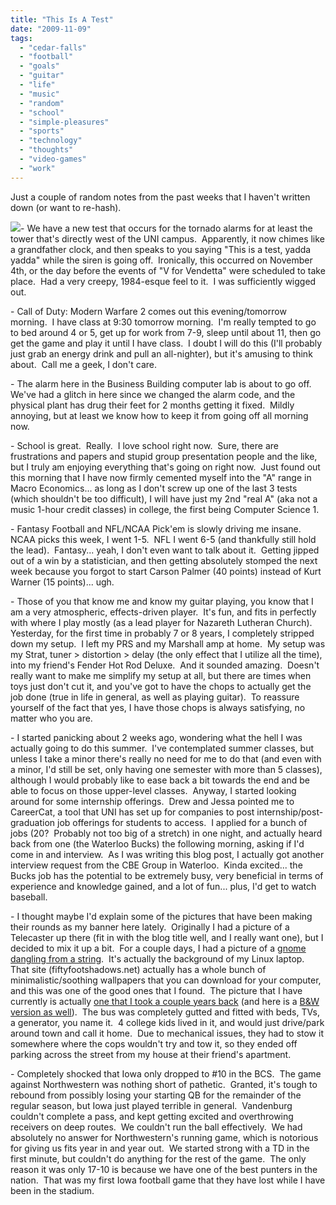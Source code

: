 ```yaml
---
title: "This Is A Test"
date: "2009-11-09"
tags:
  - "cedar-falls"
  - "football"
  - "goals"
  - "guitar"
  - "life"
  - "music"
  - "random"
  - "school"
  - "simple-pleasures"
  - "sports"
  - "technology"
  - "thoughts"
  - "video-games"
  - "work"
---
```


Just a couple of random notes from the past weeks that I haven't written down (or want to re-hash).

![](images/siren.jpg)\- We have a new test that occurs for the tornado alarms for at least the tower that's directly west of the UNI campus.  Apparently, it now chimes like a grandfather clock, and then speaks to you saying "This is a test, yadda yadda" while the siren is going off.  Ironically, this occurred on November 4th, or the day before the events of "V for Vendetta" were scheduled to take place.  Had a very creepy, 1984-esque feel to it.  I was sufficiently wigged out.

\- Call of Duty: Modern Warfare 2 comes out this evening/tomorrow morning.  I have class at 9:30 tomorrow morning.  I'm really tempted to go to bed around 4 or 5, get up for work from 7-9, sleep until about 11, then go get the game and play it until I have class.  I doubt I will do this (I'll probably just grab an energy drink and pull an all-nighter), but it's amusing to think about.  Call me a geek, I don't care.

\- The alarm here in the Business Building computer lab is about to go off.  We've had a glitch in here since we changed the alarm code, and the physical plant has drug their feet for 2 months getting it fixed.  Mildly annoying, but at least we know how to keep it from going off all morning now.

\- School is great.  Really.  I love school right now.  Sure, there are frustrations and papers and stupid group presentation people and the like, but I truly am enjoying everything that's going on right now.  Just found out this morning that I have now firmly cemented myself into the "A" range in Macro Economics... as long as I don't screw up one of the last 3 tests (which shouldn't be too difficult), I will have just my 2nd "real A" (aka not a music 1-hour credit classes) in college, the first being Computer Science 1.

\- Fantasy Football and NFL/NCAA Pick'em is slowly driving me insane.  NCAA picks this week, I went 1-5.  NFL I went 6-5 (and thankfully still hold the lead).  Fantasy... yeah, I don't even want to talk about it.  Getting jipped out of a win by a statistician, and then getting absolutely stomped the next week because you forgot to start Carson Palmer (40 points) instead of Kurt Warner (15 points)... ugh.

\- Those of you that know me and know my guitar playing, you know that I am a very atmospheric, effects-driven player.  It's fun, and fits in perfectly with where I play mostly (as a lead player for Nazareth Lutheran Church).  Yesterday, for the first time in probably 7 or 8 years, I completely stripped down my setup.  I left my PRS and my Marshall amp at home.  My setup was my Strat, tuner > distortion > delay (the only effect that I utilize all the time), into my friend's Fender Hot Rod Deluxe.  And it sounded amazing.  Doesn't really want to make me simplify my setup at all, but there are times when toys just don't cut it, and you've got to have the chops to actually get the job done (true in life in general, as well as playing guitar).  To reassure yourself of the fact that yes, I have those chops is always satisfying, no matter who you are.

\- I started panicking about 2 weeks ago, wondering what the hell I was actually going to do this summer.  I've contemplated summer classes, but unless I take a minor there's really no need for me to do that (and even with a minor, I'd still be set, only having one semester with more than 5 classes), although I would probably like to ease back a bit towards the end and be able to focus on those upper-level classes.  Anyway, I started looking around for some internship offerings.  Drew and Jessa pointed me to CareerCat, a tool that UNI has set up for companies to post internship/post-graduation job offerings for students to access.  I applied for a bunch of jobs (20?  Probably not too big of a stretch) in one night, and actually heard back from one (the Waterloo Bucks) the following morning, asking if I'd come in and interview.  As I was writing this blog post, I actually got another interview request from the CBE Group in Waterloo.  Kinda excited... the Bucks job has the potential to be extremely busy, very beneficial in terms of experience and knowledge gained, and a lot of fun... plus, I'd get to watch baseball.

\- I thought maybe I'd explain some of the pictures that have been making their rounds as my banner here lately.  Originally I had a picture of a Telecaster up there (fit in with the blog title well, and I really want one), but I decided to mix it up a bit.  For a couple days, I had a picture of a [gnome dangling from a string](http://fiftyfootshadows.net/2009/02/25/gnome/).  It's actually the background of my Linux laptop.  That site (fiftyfootshadows.net) actually has a whole bunch of minimalistic/soothing wallpapers that you can download for your computer, and this was one of the good ones that I found.  The picture that I have currently is actually [one that I took a couple years back](http://niclake13.deviantart.com/art/Pleasure-Town-35438515) (and here is a [B&W version as well](http://niclake13.deviantart.com/art/Pleasure-Town-2-35438523)).  The bus was completely gutted and fitted with beds, TVs, a generator, you name it.  4 college kids lived in it, and would just drive/park around town and call it home.  Due to mechanical issues, they had to stow it somewhere where the cops wouldn't try and tow it, so they ended off parking across the street from my house at their friend's apartment.

\- Completely shocked that Iowa only dropped to #10 in the BCS.  The game against Northwestern was nothing short of pathetic.  Granted, it's tough to rebound from possibly losing your starting QB for the remainder of the regular season, but Iowa just played terrible in general.  Vandenburg couldn't complete a pass, and kept getting excited and overthrowing receivers on deep routes.  We couldn't run the ball effectively.  We had absolutely no answer for Northwestern's running game, which is notorious for giving us fits year in and year out.  We started strong with a TD in the first minute, but couldn't do anything for the rest of the game.  The only reason it was only 17-10 is because we have one of the best punters in the nation.  That was my first Iowa football game that they have lost while I have been in the stadium.

